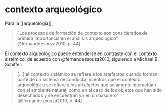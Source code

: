 # contexto arqueológico
Para la [[arqueología]],

>"Los procesos de formación de contexto son considerados de primera importancia en el análisis arqueológico" @fernandezsouza2010, p. 44\]

El contexto arqueológico puede entenderse en contraste con el contexto sistémico, de acuerdo con @fernandezsouza2010, siguiendo a Michael B. Schiffer:

>\[...\] el contexto sistémico se refiere a los artefactos cuando forman parte de un sistema de conducta, mientras que el contexto arqueológico se refiere a los artefactos que solamente interactúan con el ambiente natural, como en el caso de los objetos que han sido desechados y se encuentran ya en un basurero" \[@fernandezsouza2010, p. 44\]